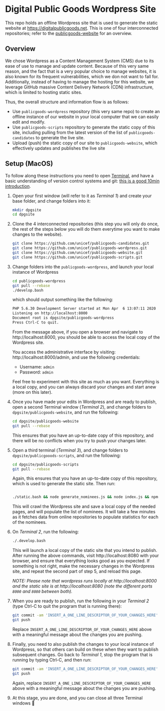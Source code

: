 # Digital Public Goods Wordpress Site

This repo holds an offline Wordpress site that is used to generate the static website at https://digitalpublicgoods.net. This is one of four interconnected repositories; refer to the [publicgoods-website](https://github.com/unicef/publicgoods-website) for an overview.

## Overview

We chose Wordpress as a Content Management System (CMS) due to its ease of use to manage and update content. Because of this very same reason, and the fact that is a very popular choice to manage websites, it is also known for its frequent vulnerabilities, which we don not want to fall for. Additionally, instead of having to manage the hosting for this website, we leverage GitHub massive Content Delivery Network (CDN) infrastructure, which is limited to hosting static sites.

Thus, the overall structure and information flow is as follows:
- Use `publicgoods-wordpress` repository (this very same repo) to create an offline instance of our website in your local computer that we can easily edit and modify.
- Use `publicgoods-scripts` repository to generate the static copy of this site, including pulling from the latest version of the list of `publicgoods-candidates` to generate the live site.
- Upload (push) the static copy of our site to `publicgoods-website`, which effectively updates and publishes the live site

## Setup (MacOS)

To follow along these instructions you need to open [Terminal](https://support.apple.com/guide/terminal/welcome/mac), and have a basic understanding of version control systems and git: [this is a good 10min introduction](https://guides.github.com/introduction/git-handbook/).

1. Open your first window (will refer to it as *Terminal 1*) and create your base folder, and change folders into it:

    ```bash
    mkdir dpgsite
    cd dpgsite
    ```

2. Clone the 4 interconnected repositories (this step you will only do once, the rest of the steps below you will do them everytime you want to make changes to the website).

    ```bash
    git clone https://github.com/unicef/publicgoods-candidates.git
    git clone https://github.com/unicef/publicgoods-wordpress.git
    git clone https://github.com/unicef/publicgoods-website.git
    git clone https://github.com/unicef/publicgoods-scripts.git
    ```

3. Change folders into the `publicgoods-wordpress`, and launch your local instance of Wordpress
 
    ```bash
    cd publicgoods-wordpress
    git pull --rebase
    ./develop.bash
    ``` 
    
    which should output something like the following:

    ```bash
    PHP 5.6.30 Development Server started at Mon Apr  6 13:07:11 2020
    Listening on http://localhost:8000
    Document root is dpgsite/publicgoods-wordpress
    Press Ctrl-C to quit.
    ```

    From the message above, if you open a browser and navigate to http://localhost:8000, you should be able to access the local copy of the Wordpress site. 

    You access the administrative interface by visiting: http://localhost:8000/admin, and use the following credentials:

    * Username: `admin`
    * Password: `admin`

    Feel free to experiment with this site as much as you want. Everything is a local copy, and you can always discard your changes and start anew (more on this later).

4. Once you have made your edits in Wordpress and are ready to publish, open a second Terminal window (*Terminal 2*), and change folders to `dpgsite/publicgoods-website`, and run the following:

    ```bash
    cd dpgsite/publicgoods-website
    git pull --rebase
    ```

    This ensures that you have an up-to-date copy of this repository, and there will be no conflicts when you try to push your changes later.

5. Open a third terminal (*Terminal 3*), and change folders to `dpgsite/publicgooods-scripts`, and run the following:

    ```bash
    cd dpgsite/publicgoods-scripts
    git pull --rebase
    ```

    Again, this ensures that you have an up-to-date copy of this repository, which is used to generate the static site. Then run:

    ```bash
    
    ./static.bash && node generate_nominees.js && node index.js && npm run build && ./moveFiles.bash
    ```

    This will crawl the Wordpress site and save a local copy of the needed pages, and will populate the list of nominees. It will take a few minutes as it fetches data from online repositories to populate statistics for each of the nominees.

6. On *Terminal 2*, run the following:

    ```bash
    ./.develop.bash
    ```

    This will launch a local copy of the static site that you intend to publish. After running the above commands, visit http://localhost:8080 with your browser, and ensure that everything looks good as you expected. If something is not right, make the necessary changes in the Wordpress site, and repeat the second part of step 5, and reload this page.

    *NOTE: Please note that wordpress runs locally at http://localhost:8000 and the static site is at http://localhost:8080 (note the different ports `8000` and `8080` between both).*

6. When you are ready to publish, run the following in your *Terminal 2* (type Ctrl-C to quit the program that is running there):

    ```bash
    git commit -am 'INSERT_A_ONE_LINE_DESCRIPTOR_OF_YOUR_CHANGES_HERE'
    git push
    ```

    Replace `INSERT_A_ONE_LINE_DESCRIPTOR_OF_YOUR_CHANGES_HERE` above with a meaningful message about the changes you are pushing.
    
7. Finally, you need to also publish the changes to your local instance of Wordpress, so that others can build on these when they want to publish subsequent changes. Go back to *Terminal 1*, stop the program that is running by typing Ctrl-C, and then run:

    ```bash
    git commit -am 'INSERT_A_ONE_LINE_DESCRIPTOR_OF_YOUR_CHANGES_HERE'
    git push
    ```
    
    Again, replace `INSERT_A_ONE_LINE_DESCRIPTOR_OF_YOUR_CHANGES_HERE` above with a meaningful message about the changes you are pushing.

8. At this stage, you are done, and you can close all three Terminal windows 🙌
